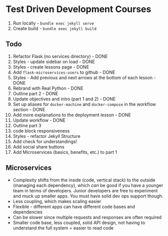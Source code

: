 # Test Driven Development Courses

1. Run locally - `bundle exec jekyll serve`
1. Create build - `bundle exec jekyll build`

## Todo

1. Refactor Flask (no services directory) - DONE
1. Styles - update sidebar on load - DONE
1. Styles - create lessons page - DONE
1. Add `flask-microservices-users` to github - DONE
1. Styles - Add previous and next arrows at the bottom of each lesson - DONE
1. Rebrand with Real Python - DONE
1. Outline part 2 - DONE
1. Update objectives and intro (part 1 and 2) - DONE
1. Set up aliases for `docker-machine` and `docker-compose` in the workflow section - DONE
1. Add more explanations to the deployment lesson - DONE
1. Update workflow - DONE
1. Outline part 3
1. code block responsiveness
1. Styles - refactor Jekyll Structure
1. Add check for understandings!
1. Add social share buttons
1. Add Microservices (basics, benefits, etc.) to part 1


## Microservices

- Complexity shifts from the inside (code, vertical stack) to the outside (managing each dependency), which *can* be good if you have a younger team in terms of developers. Junior developers are free to experiment and muck up smaller apps. You must have solid dev ops support though.
- Less coupling, which makes scaling easier
- Flexible - different apps can have different code bases and dependencies
- Can be slower since multiple requests and responses are often required
- Smaller code base, less coupled, solid API design, not having to understand the full system = easier to read code
